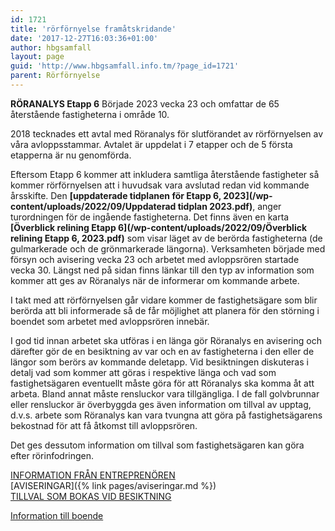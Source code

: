 ```yaml
---
id: 1721
title: 'rörförnyelse framåtskridande'
date: '2017-12-27T16:03:36+01:00'
author: hbgsamfall
layout: page
guid: 'http://www.hbgsamfall.info.tm/?page_id=1721'
parent: Rörförnyelse
---
```


**RÖRANALYS Etapp 6** Började 2023 vecka 23 och omfattar de 65 återstående fastigheterna i område 10.  

2018 tecknades ett avtal med Röranalys för slutförandet av rörförnyelsen av våra avloppsstammar. Avtalet är uppdelat i 7 etapper och de 5 första etapperna är nu genomförda.

Eftersom Etapp 6 kommer att inkludera samtliga återstående fastigheter så kommer rörförnyelsen att i huvudsak vara avslutad redan vid kommande årsskifte. Den **[uppdaterade tidplanen för Etapp 6, 2023](/wp-content/uploads/2022/09/Uppdaterad tidplan 2023.pdf)**, anger turordningen för de ingående fastigheterna. Det finns även en karta **[Överblick relining Etapp 6](/wp-content/uploads/2022/09/Överblick relining Etapp 6, 2023.pdf)** som visar läget av de berörda fastigheterna (de gulmarkerade och de grönmarkerade längorna). Verksamheten började med försyn och avisering vecka 23 och arbetet med avloppsrören startade vecka 30. Längst ned på sidan finns länkar till den typ av information som kommer att ges av Röranalys när de informerar om kommande arbete.

I takt med att rörförnyelsen går vidare kommer de fastighetsägare som blir berörda att bli informerade så de får möjlighet att planera för den störning i boendet som arbetet med avloppsrören innebär. 

I god tid innan arbetet ska utföras i en länga gör Röranalys en avisering och därefter gör de en besiktning av var och en av fastigheterna i den eller de längor som berörs av kommande deletapp. Vid besiktningen diskuteras i detalj vad som kommer att göras i respektive länga och vad som fastighetsägaren eventuellt måste göra för att Röranalys ska komma åt att arbeta. Bland annat måste rensluckor vara tillgängliga. I de fall golvbrunnar eller rensluckor är överbyggda ges även information om tillval av upptag, d.v.s. arbete som Röranalys kan vara tvungna att göra på fastighetsägarens bekostnad för att få åtkomst till avloppsrören. 

Det ges dessutom information om tillval som fastighetsägaren kan göra efter rörinfodringen.

[INFORMATION FRÅN ENTREPRENÖREN](/wp-content/uploads/2018/06/stamrenoveringhässelbygårds-samfällighetsförening-folder.pdf)  
[AVISERINGAR]({% link pages/aviseringar.md %})  
[TILLVAL SOM BOKAS VID BESIKTNING](/wp-content/uploads/2022/Beställningsavi.pdf) 

[Information till boende](/wp-content/uploads/2022/03/Etapp-5-Information-till-boende.pdf)

